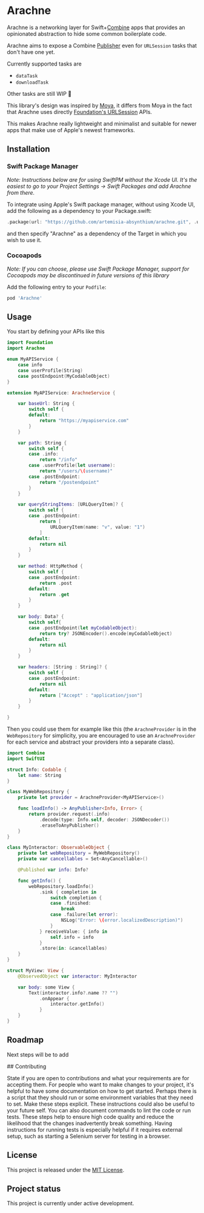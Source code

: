 # Arachne

Arachne is a networking layer for Swift+[Combine](https://developer.apple.com/documentation/combine) apps that provides an opinionated abstraction to hide some common boilerplate code.

Arachne aims to expose a Combine [Publisher](https://developer.apple.com/documentation/combine/publisher) even for `URLSession` tasks that don't have one yet.

Currently supported tasks are
* `dataTask`
* `downloadTask`

Other tasks are still WIP 🚧

This library's design was inspired by [Moya](https://github.com/Moya/Moya), it differs from Moya in the fact that Arachne uses directly [Foundation's URLSession](https://developer.apple.com/documentation/foundation/url_loading_system) APIs.

This makes Arachne really lightweight and minimalist and suitable for newer apps that make use of Apple's newest frameworks.

## Installation

### Swift Package Manager

_Note: Instructions below are for using SwiftPM without the Xcode UI. It's the easiest to go to your Project Settings -> Swift Packages and add Arachne from there._

To integrate using Apple's Swift package manager, without using Xcode UI, add the following as a dependency to your Package.swift:

```swift
.package(url: "https://github.com/artemisia-absynthium/arachne.git", .upToNextMajor(from: "0.2.0"))
```
and then specify "Arachne" as a dependency of the Target in which you wish to use it.

### Cocoapods

_Note: If you can choose, please use Swift Package Manager, support for Cocoapods may be discontinued in future versions of this library_

Add the following entry to your `Podfile`:

```ruby
pod 'Arachne'
```

## Usage

You start by defining your APIs like this

```swift
import Foundation
import Arachne

enum MyAPIService {
    case info
    case userProfile(String)
    case postEndpoint(MyCodableObject)
}

extension MyAPIService: ArachneService {

    var baseUrl: String {
        switch self {
        default:
            return "https://myapiservice.com"
        }
    }

    var path: String {
        switch self {
        case .info:
            return "/info"
        case .userProfile(let username):
            return "/users/\(username)"
        case .postEndpoint:
            return "/postendpoint"
        }
    }

    var queryStringItems: [URLQueryItem]? {
        switch self {
        case .postEndpoint:
            return [
                URLQueryItem(name: "v", value: "1")
            ]
        default:
            return nil
        }
    }

    var method: HttpMethod {
        switch self {
        case .postEndpoint:
            return .post
        default:
            return .get
        }
    }

    var body: Data? {
        switch self{
        case .postEndpoint(let myCodableObject):
            return try? JSONEncoder().encode(myCodableObject)
        default:
            return nil
        }
    }

    var headers: [String : String]? {
        switch self {
        case .postEndpoint:
            return nil
        default:
            return ["Accept" : "application/json"]
        }
    }

}
```

Then you could use them for example like this (the `ArachneProvider` is in the `WebRepository` for simplicity, you are encouraged to use an `ArachneProvider` for each service and abstract your providers into a separate class).

```swift
import Combine
import SwiftUI

struct Info: Codable {
    let name: String
}

class MyWebRepository {
    private let provider = ArachneProvider<MyAPIService>()

    func loadInfo() -> AnyPublisher<Info, Error> {
        return provider.request(.info)
            .decode(type: Info.self, decoder: JSONDecoder())
            .eraseToAnyPublisher()
    }
}

class MyInteractor: ObservableObject {
    private let webRepository = MyWebRepository()
    private var cancellables = Set<AnyCancellable>()

    @Published var info: Info?

    func getInfo() {
        webRepository.loadInfo()
            .sink { completion in
                switch completion {
                case .finished:
                    break
                case .failure(let error):
                    NSLog("Error: \(error.localizedDescription)")
                }
            } receiveValue: { info in
                self.info = info
            }
            .store(in: &cancellables)
    }
}

struct MyView: View {
    @ObservedObject var interactor: MyInteractor

    var body: some View {
        Text(interactor.info?.name ?? "")
            .onAppear {
                interactor.getInfo()
            }
    }
}
```

## Roadmap

Next steps will be to add

## Contributing

State if you are open to contributions and what your requirements are for accepting them.
For people who want to make changes to your project, it's helpful to have some documentation on how to get started. Perhaps there is a script that they should run or some environment variables that they need to set. Make these steps explicit. These instructions could also be useful to your future self.
You can also document commands to lint the code or run tests. These steps help to ensure high code quality and reduce the likelihood that the changes inadvertently break something. Having instructions for running tests is especially helpful if it requires external setup, such as starting a Selenium server for testing in a browser.

## License

This project is released under the [MIT License](https://github.com/artemisia-absynthium/arachne/blob/main/LICENSE).

## Project status

This project is currently under active development.
